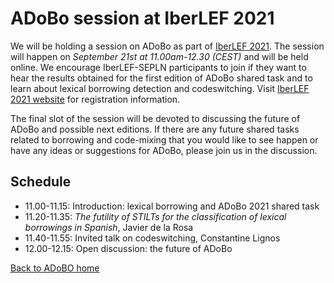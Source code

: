 # ADoBo session at IberLEF 2021  

We will be holding a session on ADoBo as part of [IberLEF 2021](https://sites.google.com/view/iberlef2021/workshop). The session will happen on *September 21st at 11.00am-12.30 (CEST)* and will be held online. We encourage IberLEF-SEPLN participants to join if they want to hear the results obtained for the first edition of ADoBo shared task and to learn about lexical borrowing detection and codeswitching. Visit [IberLEF 2021 website](https://sites.google.com/view/iberlef2021/workshop) for registration information.

The final slot of the session will be devoted to discussing the future of ADoBo and possible next editions. If there are any future shared tasks related to borrowing and code-mixing that you would like to see happen or have any ideas or suggestions for ADoBo, please join us in the discussion.

## Schedule
* 11.00-11.15: Introduction: lexical borrowing and ADoBo 2021 shared task
* 11.20-11.35: _The futility of STILTs for the classification of lexical borrowings in Spanish_, Javier de la Rosa 
* 11.40-11.55: Invited talk on codeswitching, Constantine Lignos
* 12.00-12.15: Open discussion: the future of ADoBo

[Back to ADoBO home](https://adobo-task.github.io/)